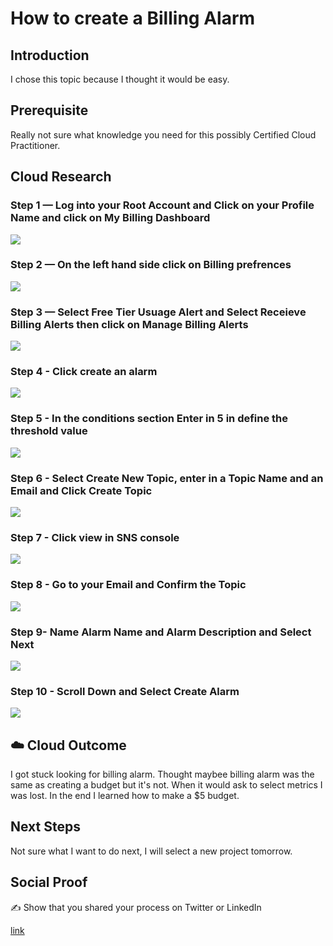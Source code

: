 

# How to create a Billing Alarm

## Introduction
I chose this topic because I thought it would be easy.

## Prerequisite

Really not sure what knowledge you need for this possibly Certified Cloud Practitioner.

## Cloud Research

### Step 1 — Log into your Root Account and Click on your Profile Name and click on My Billing Dashboard

![](https://github.com/sjose5/100DaysOfCloud/blob/main/step%201.png)

### Step 2 — On the left hand side click on Billing prefrences

![](https://github.com/sjose5/100DaysOfCloud/blob/main/Step%202.png)

### Step 3 — Select Free Tier Usuage Alert and Select Receieve Billing Alerts then click on Manage Billing Alerts

![](https://github.com/sjose5/100DaysOfCloud/blob/main/Step%203.png)

### Step 4 - Click create an alarm

![](https://github.com/sjose5/100DaysOfCloud/blob/main/Step%204%20.png)

### Step 5 - In the conditions section Enter in 5 in define the threshold value

![](https://github.com/sjose5/100DaysOfCloud/blob/main/step%205.png)

### Step 6 - Select Create New Topic, enter in a Topic Name and an Email and Click Create Topic

![](https://github.com/sjose5/100DaysOfCloud/blob/main/step%206.png)

### Step 7 - Click view in SNS console

![](https://github.com/sjose5/100DaysOfCloud/blob/main/Step%207.png)

### Step 8 - Go to your Email and Confirm the Topic

![](https://github.com/sjose5/100DaysOfCloud/blob/main/Step%208.png)

### Step 9- Name Alarm Name and Alarm Description and Select Next

![](https://github.com/sjose5/100DaysOfCloud/blob/main/Step%209.png)

### Step 10 - Scroll Down and Select Create Alarm

![](https://github.com/sjose5/100DaysOfCloud/blob/main/Step%2010.png)


## ☁️ Cloud Outcome

I got stuck looking for billing alarm. Thought maybee billing alarm was the same as creating a budget but it's not.  When it would ask to select metrics I was lost. In the end I learned how to make a $5  budget.

## Next Steps

Not sure what I want to do next, I will select a new project tomorrow.

## Social Proof

✍️ Show that you shared your process on Twitter or LinkedIn

[link](link)

